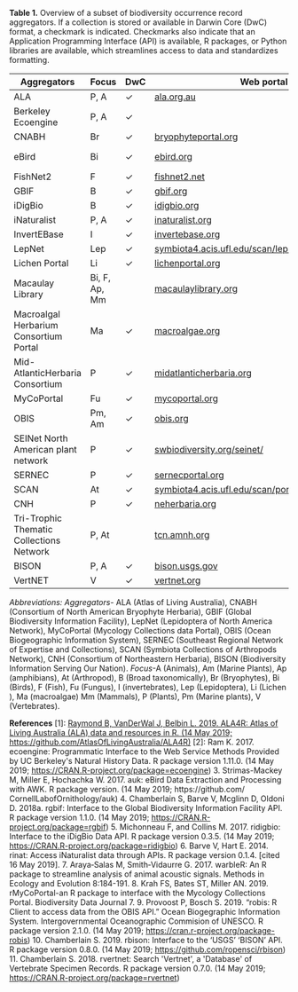 
**Table 1.** Overview of a subset of biodiversity occurrence record aggregators. If a collection is stored or available in Darwin Core (DwC) format, a checkmark is indicated. Checkmarks also indicate that an Application Programming Interface (API) is available, R packages, or Python libraries are available, which streamlines access to data and standardizes formatting.
  
  
| Aggregators                              | Focus         | DwC | Web portal                                          | API | R packages   | Python    |
|------------------------------------------|---------------|-----|-----------------------------------------------------|-----|--------------|-----------|
| ALA                                      | P, A          | ✓   | [ala.org.au](ala.org.au.e)                                        | ✓   | ALA4R^(1)       |           |
| Berkeley Ecoengine                       | P, A          | ✓   |                                                     | ✓   | Ecoengine^(2)   |           |
| CNABH                                    | Br            | ✓   | [bryophyteportal.org](bryophyteportal.org)                                 |     |              |           |
| eBird                                    | Bi            | ✓   | [ebird.org](ebird.org)                                         | ✓   | Auk^3         | ebird-api |
| FishNet2                                 | F             | ✓   | [fishnet2.net](fishnet2.net)                                        | ✓   |              | fishnet   |
| GBIF                                     | B             | ✓   | [gbif.org](gbif.org)                                           | ✓   | Rgbif^4      | pygbif    |
| iDigBio                                  | B             | ✓   | [idigbio.org](idigbio.org)                                      | ✓   | Ridigbio^5    | idigbio   |
| iNaturalist                              | P, A          | ✓   | [inaturalist.org](inaturalist.org)                                     | ✓   | Rinat^6       |           |
| InvertEBase                              | I             | ✓   | [invertebase.org](invertebase.org)                                     |     |              |           |
| LepNet                                   | Lep           | ✓   | [symbiota4.acis.ufl.edu/scan/lepnet/portal/index.php](symbiota4.acis.ufl.edu/scan/lepnet/portal/index.php) |     |              |           |
| Lichen Portal                            | Li            | ✓   | [lichenportal.org](lichenportal.org)                                    |     |              |           |
| Macaulay Library                         | Bi, F, Ap, Mm |     | [macaulaylibrary.org](macaulaylibrary.org)                                 |     | WarbleR^7     |           |
| Macroalgal Herbarium Consortium Portal​  | Ma            | ✓   | [macroalgae.org](macroalgae.org)                                  |     |              |           |
| Mid-AtlanticHerbaria Consortium          | P             | ✓   | [midatlanticherbaria.org](midatlanticherbaria.org)                             |     |              |           |
| MyCoPortal                               | Fu            | ✓   | [mycoportal.org](mycoportal.org)                                      |     | RMyCoPortal^8 |           |
| OBIS                                     | Pm, Am        | ✓   | [obis.org](obis.org)                                            | ✓   | Robis^9       |           |
| SEINet North American plant network      | P             | ✓   | [swbiodiversity.org/seinet/](swbiodiversity.org/seinet/)                         |     |              |           |
| SERNEC                                   | P             | ✓   | [sernecportal.org](sernecportal.org)                                    |     |              |           |
| SCAN                                     | At            | ✓   | [symbiota4.acis.ufl.edu/scan/portal/](symbiota4.acis.ufl.edu/scan/portal/)                |     |              |           |
| CNH​                                     | P             | ✓   | [neherbaria.org](neherbaria.org)                                      |     |              |           |
| Tri-Trophic Thematic Collections Network | P, At         |     | [tcn.amnh.org](tcn.amnh.org)                                        |     |              |           |
| BISON                                    | P, A          | ✓   | [bison.usgs.gov](bison.usgs.gov)                                      | ✓   | Rbison^10     |           |
| VertNET                                  | V             | ✓   | [vertnet.org](vertnet.org)                                         | ✓   | RVertNet^11   |           |

*Abbreviations:* *Aggregators*- ALA (Atlas of Living Australia), CNABH (Consortium of North American Bryophyte Herbaria), GBIF (Global Biodiversity Information Facility), LepNet (Lepidoptera of North America Network), MyCoPortal (Mycology Collections data Portal), OBIS (Ocean Biogeographic Information System), SERNEC (Southeast Regional Network of Expertise and Collections), SCAN (Symbiota Collections of Arthropods Network), CNH (Consortium of Northeastern Herbaria), BISON (Biodiversity Information Serving Our Nation). *Focus*-A (Animals), Am (Marine Plants), Ap (amphibians), At (Arthropod​), B (Broad taxonomically), Br (Bryophytes), Bi (Birds), F (Fish), Fu (Fungus​), I (invertebrates), Lep (Lepidoptera​), Li (Lichen​), Ma (macroalgae) Mm (Mammals), P (Plants), Pm (Marine plants), V (Vertebrates).
  
**References**
[1]: [Raymond B, VanDerWal J, Belbin L. 2019. ALA4R: Atlas of Living Australia (ALA) data and resources in R. (14 May 2019; https://github.com/AtlasOfLivingAustralia/ALA4R)](https://github.com/AtlasOfLivingAustralia/ALA4R)
[2]: Ram K. 2017. ecoengine: Programmatic Interface to the Web Service Methods Provided by UC Berkeley's Natural History Data. R package version 1.11.0. (14 May 2019; https://CRAN.R-project.org/package=ecoengine)
3. Strimas-Mackey M, Miller E, Hochachka W. 2017. auk: eBird Data Extraction and Processing with AWK. R package version. (14 May 2019; https://​github.com/​CornellLabofOrnithology/​auk)
4. Chamberlain S, Barve V, Mcglinn D, Oldoni D. 2018a. rgbif: Interface to the Global Biodiversity Information Facility API. R package version 1.1.0. (14 May 2019; https://CRAN.R-project.org/package=rgbif) 
5. Michonneau F, and Collins M. 2017. ridigbio: Interface to the iDigBio Data API. R package version 0.3.5. (14 May 2019; https://CRAN.R-project.org/package=ridigbio)
6. Barve V, Hart E. 2014. rinat: Access iNaturalist data through APIs. R package version 0.1.4. [cited 16 May 2019].
7. Araya‐Salas M, Smith‐Vidaurre G. 2017. warbleR: An R package to streamline analysis of animal acoustic signals. Methods in Ecology and Evolution 8:184-191.
8. Krah FS, Bates ST, Miller AN. 2019. rMyCoPortal-an R package to interface with the Mycology Collections Portal. Biodiversity Data Journal 7.
9. Provoost P, Bosch S. 2019. “robis: R Client to access data from the OBIS API.” Ocean Biogegraphic Information System. Intergovernmental Oceanographic Commision of UNESCO. R package version 2.1.0. (14 May 2019; https://cran.r-project.org/package-robis)
10. Chamberlain S. 2019. rbison: Interface to the ‘USGS’ ‘BISON’ API. R package version 0.8.0. (14 May 2019; https://github.com/ropensci/rbison)
11. Chamberlain S. 2018. rvertnet: Search 'Vertnet', a 'Database' of Vertebrate Specimen Records. R package version 0.7.0. (14 May 2019; https://CRAN.R-project.org/package=rvertnet)

